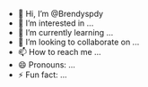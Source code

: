 - 👋 Hi, I’m @Brendyspdy
- 👀 I’m interested in ...
- 🌱 I’m currently learning ...
- 💞️ I’m looking to collaborate on ...
- 📫 How to reach me ...
- 😄 Pronouns: ...
- ⚡ Fun fact: ...

<!---
Brendyspdy/Brendyspdy is a ✨ special ✨ repository because its `README.md` (this file) appears on your GitHub profile.
You can click the Preview link to take a look at your changes.
--->
